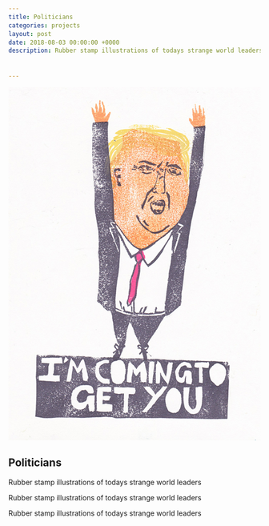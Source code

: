 ```yaml
---
title: Politicians
categories: projects
layout: post
date: 2018-08-03 00:00:00 +0000
description: Rubber stamp illustrations of todays strange world leaders


---
```


![](/uploads/almae1.jpeg)


## Politicians

Rubber stamp illustrations of todays strange world leaders

Rubber stamp illustrations of todays strange world leaders


Rubber stamp illustrations of todays strange world leaders
